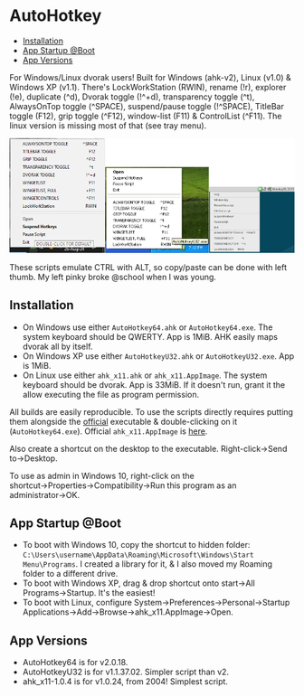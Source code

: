 # AutoHotkey
- [Installation](#installation)
- [App Startup @Boot](#app-startup-boot)
- [App Versions](#app-versions)

For Windows/Linux dvorak users! Built for Windows (ahk-v2), Linux (v1.0) & Windows XP (v1.1).  There's LockWorkStation (RWIN), rename (!r), explorer (!e), duplicate (^d), Dvorak toggle (!^+d), transparency toggle (^t), AlwaysOnTop toggle (^SPACE), suspend/pause toggle (!^SPACE), TitleBar toggle (F12), grip toggle (^F12), window-list (F11) & ControlList (^F11).  The linux version is missing most of that (see tray menu).  

![](SCREENSHOTS.png)

These scripts emulate CTRL with ALT, so copy/paste can be done with left thumb. My left pinky broke @school when I was young.

## Installation
- On Windows use either `AutoHotkey64.ahk` or `AutoHotkey64.exe`.  The system keyboard should be QWERTY.  App is 1MiB.  AHK easily maps dvorak all by itself.
- On Windows XP use either `AutoHotkeyU32.ahk` or `AutoHotkeyU32.exe`.  App is 1MiB.
- On Linux use either `ahk_x11.ahk` or `ahk_x11.AppImage`.  The system keyboard should be dvorak.  App is 33MiB. If it doesn't run, grant it the allow executing the file as program permission.

All builds are easily reproducible. To use the scripts directly requires putting them alongside the [official](https://autohotkey.com) executable & double-clicking on it (`AutoHotkey64.exe`). Official `ahk_x11.AppImage` is [here](https://github.com/phil294/AHK_X11/releases).

Also create a shortcut on the desktop to the executable. Right-click→Send to→Desktop. 

To use as admin in Windows 10, right-click on the shortcut→Properties→Compatibility→Run this program as an administrator→OK.

## App Startup @Boot
- To boot with Windows 10, copy the shortcut to hidden folder: `C:\Users\username\AppData\Roaming\Microsoft\Windows\Start Menu\Programs`. I created a library for it, & I also moved my Roaming folder to a different drive.
- To boot with Windows XP, drag & drop shortcut onto start→All Programs→Startup.  It's the easiest!
- To boot with Linux, configure System→Preferences→Personal→Startup Applications→Add→Browse→ahk_x11.AppImage→Open.

## App Versions
- AutoHotkey64 is for v2.0.18.
- AutoHotkeyU32 is for v1.1.37.02.  Simpler script than v2.
- ahk_x11-1.0.4 is for v1.0.24, from 2004!  Simplest script.

